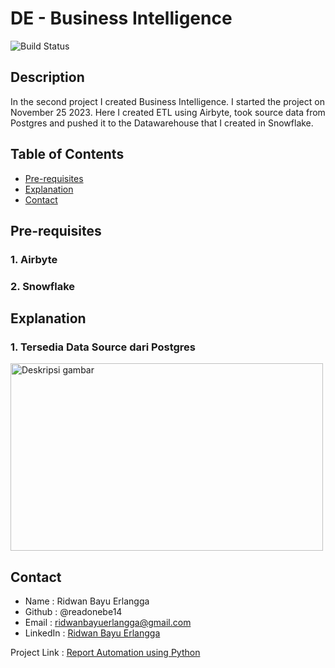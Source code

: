 # DE - Business Intelligence

![Build Status](https://img.shields.io/badge/build-passing-brightgreen)

<!--
<style>
        pre {
            background-color: #f4f4f4;
            padding: 20px;
            border: 1px solid #ddd;
            border-radius: 5px;
            overflow-x: auto;
            position: relative;
            margin: 20px 0;
        }
        code {
            font-family: 'Courier New', Courier, monospace;
            color: #d14;
        }
</style>
-->

## Description
In the second project I created Business Intelligence. I started the project on November 25 2023. Here I created ETL using Airbyte, took source data from Postgres and pushed it to the Datawarehouse that I created in Snowflake.

## Table of Contents
- [Pre-requisites](#pre-requisites)
- [Explanation](#explanation)
- [Contact](#contact)

## Pre-requisites
### 1. Airbyte
### 2. Snowflake

## Explanation
### 1. Tersedia Data Source dari Postgres
<img src="https://drive.google.com/uc?id=1330a-5-KwO3mzlEWXpWFNhvElvm9fke2" alt="Deskripsi gambar" width="500" height="300">

        
## Contact
- Name          : Ridwan Bayu Erlangga 
- Github        : @readonebe14 
- Email         : ridwanbayuerlangga@gmail.com
- LinkedIn      : [Ridwan Bayu Erlangga](https://www.linkedin.com/in/ridwanbayuerlangga/)

Project Link : [Report Automation using Python](https://github.com/readonebe14/learn-project/blob/portfolio/project/1.%20Report%20Automation/Project1%20-%20Report%20Automation.ipynb)

